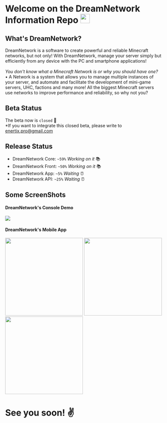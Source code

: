 # Welcome on the DreamNetwork Information Repo <img src="https://raw.githubusercontent.com/MartinHeinz/MartinHeinz/master/wave.gif" width="30px">

## What's DreamNetwork?
DreamNetwork is a software to create powerful and reliable Minecraft networks, but not only! With DreamNetwork, manage your server simply but efficiently from any device with the PC and smartphone applications! <br/><br/>
<i>You don't know what a Minecraft Network is or why you should have one?</i>
<br/>
• A Network is a system that allows you to manage multiple instances of your server, and automate and facilitate the development of mini-game servers, UHC, factions and many more!
All the biggest Minecraft servers use networks to improve performance and reliability, so why not you?


## Beta Status
The beta now is `closed` 🛑
<br/> 
*If you want to integrate this closed beta, please write to <a href="mailto:enertix.pro@gmail.com" target="_BLANK">enertix.pro@gmail.com</a>

## Release Status
<ul>
  <li>DreamNetwork Core: <code>~59%</code> <i>Working on it</i> 📚</li>
  <li>DreamNetwork Front: <code>~50%</code> <i>Working on it</i> 📚</li>
  <li>DreamNetwork App: <code>~5%</code> <i>Waiting</i> ⏰</li>
  <li>DreamNetwork API: <code>~25%</code> <i>Waiting</i> ⏰</li>
</ul>

## Some ScreenShots

#### DreamNetwork's Console Demo
<a href="https://youtu.be/HdClyqkXg1w" ><img src="https://img.youtube.com/vi/HdClyqkXg1w/0.jpg" /></a>

#### DreamNetwork's Mobile App
<img src="https://i.imgur.com/XShmoNf.png" width="250px"> 
<img src="https://i.imgur.com/8sb5BAV.png" width="250px">
<img src="https://i.imgur.com/ETKDDwg.png" width="250px">

# See you soon! ✌

